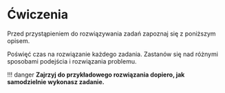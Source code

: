 # Ćwiczenia

Przed przystąpieniem do rozwiązywania zadań zapoznaj się z poniższym opisem.

Poświęć czas na rozwiązanie każdego zadania. Zastanów się nad różnymi sposobami podejścia i rozwiązania problemu.

!!! danger
	 **Zajrzyj do przykładowego rozwiązania dopiero, jak samodzielnie wykonasz zadanie.**
